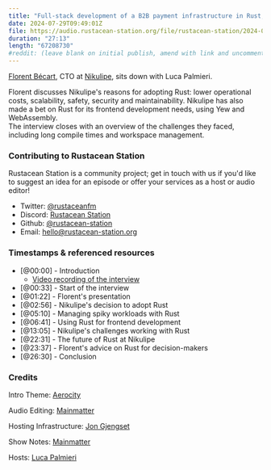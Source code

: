 ```yaml
---
title: "Full-stack development of a B2B payment infrastructure in Rust, with Florent Bécart"
date: 2024-07-29T09:49:01Z
file: https://audio.rustacean-station.org/file/rustacean-station/2024-07-29-florent-becart.mp3
duration: "27:13"
length: "67208730"
#reddit: (leave blank on initial publish, amend with link and uncomment this line after Reddit thread has been posted)
---
```


[Florent Bécart](https://www.linkedin.com/in/florent-becart-89942922/), CTO at [Nikulipe](https://nikulipe.com/), 
sits down with Luca Palmieri.

Florent discusses Nikulipe's reasons for adopting Rust: lower operational costs, scalability, safety, security and 
maintainability. Nikulipe has also made a bet on Rust for its frontend development needs, using Yew and WebAssembly.  
The interview closes with an overview of the challenges they faced, including long compile times and workspace management.

### Contributing to Rustacean Station

Rustacean Station is a community project; get in touch with us if you'd like to suggest an idea for an episode or offer your services as a host or audio editor!

 - Twitter: [@rustaceanfm](https://twitter.com/rustaceanfm)
 - Discord: [Rustacean Station](https://discord.gg/cHc3Gyc)
 - Github: [@rustacean-station](https://github.com/rustacean-station/)
 - Email: [hello@rustacean-station.org](mailto:hello@rustacean-station.org)

### Timestamps & referenced resources

- [@00:00] - Introduction
  - [Video recording of the interview](https://mainmatter.com/blog/2024/06/07/payment-infrastructure-with-rust/)
- [@00:33] - Start of the interview
- [@01:22] - Florent's presentation
- [@02:56] - Nikulipe's decision to adopt Rust
- [@05:10] - Managing spiky workloads with Rust
- [@06:41] - Using Rust for frontend development
- [@13:05] - Nikulipe's challenges working with Rust
- [@22:31] - The future of Rust at Nikulipe
- [@23:37] - Florent's advice on Rust for decision-makers
- [@26:30] - Conclusion

### Credits

Intro Theme: [Aerocity](https://twitter.com/AerocityMusic)

Audio Editing: [Mainmatter](https://mainmatter.com/rust-consulting/)

Hosting Infrastructure: [Jon Gjengset](https://twitter.com/jonhoo/)

Show Notes: [Mainmatter](https://mainmatter.com/rust-consulting/)

Hosts: [Luca Palmieri](https://lpalmieri.com/)
